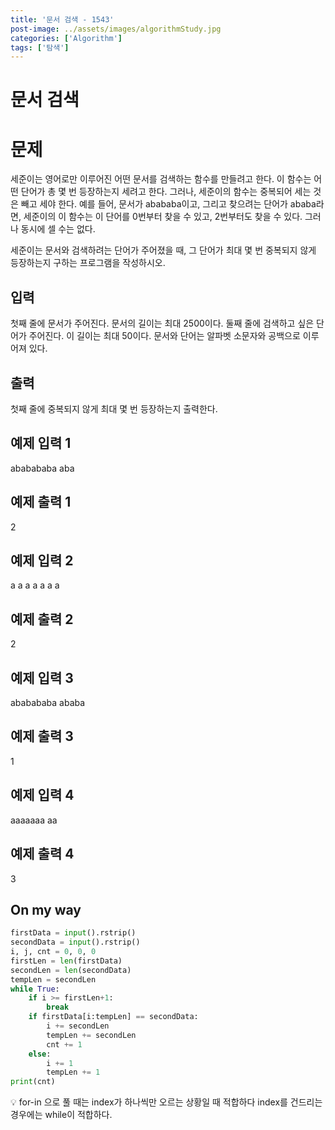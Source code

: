 ```yaml
---
title: '문서 검색 - 1543'
post-image: ../assets/images/algorithmStudy.jpg
categories: ['Algorithm']
tags: ['탐색']
---
```

# 문서 검색 

# 문제
세준이는 영어로만 이루어진 어떤 문서를 검색하는 함수를 만들려고 한다. 이 함수는 어떤 단어가 총 몇 번 등장하는지 세려고 한다. 그러나, 세준이의 함수는 중복되어 세는 것은 빼고 세야 한다. 예를 들어, 문서가 abababa이고, 그리고 찾으려는 단어가 ababa라면, 세준이의 이 함수는 이 단어를 0번부터 찾을 수 있고, 2번부터도 찾을 수 있다. 그러나 동시에 셀 수는 없다.

세준이는 문서와 검색하려는 단어가 주어졌을 때, 그 단어가 최대 몇 번 중복되지 않게 등장하는지 구하는 프로그램을 작성하시오.

## 입력
첫째 줄에 문서가 주어진다. 문서의 길이는 최대 2500이다. 둘째 줄에 검색하고 싶은 단어가 주어진다. 이 길이는 최대 50이다. 문서와 단어는 알파벳 소문자와 공백으로 이루어져 있다.

## 출력
첫째 줄에 중복되지 않게 최대 몇 번 등장하는지 출력한다.

## 예제 입력 1
ababababa
aba
## 예제 출력 1
2
## 예제 입력 2
a a a a a
a a
## 예제 출력 2
2
## 예제 입력 3
ababababa
ababa
## 예제 출력 3
1
## 예제 입력 4
aaaaaaa
aa
## 예제 출력 4
3

## On my way

```python
firstData = input().rstrip()
secondData = input().rstrip()
i, j, cnt = 0, 0, 0
firstLen = len(firstData)
secondLen = len(secondData)
tempLen = secondLen
while True:
    if i >= firstLen+1:
        break
    if firstData[i:tempLen] == secondData:
        i += secondLen
        tempLen += secondLen
        cnt += 1
    else:
        i += 1
        tempLen += 1
print(cnt)      
```
💡 for-in 으로 풀 때는 index가 하나씩만 오르는 상황일 때 적합하다
index를 건드리는 경우에는 while이 적합하다.